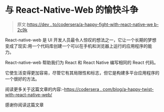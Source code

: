 # 与 React-Native-Web 的愉快斗争

> 原文:[https://dev . to/codersera/a-happy-fight-with-react-native-we b-2c9k](https://dev.to/codersera/a-happy-struggle-with-react-native-web-2c9k)

React-native-web 是 UI 开发人员最令人惊叹的想法之一，它让一个长期的梦想变成了现实:用一个代码库创建一个可以在手机和浏览器上运行的应用程序的能力。

React-native-web 帮助我们为 React 和 React Native 编写相同的 React 代码。

它使生活变得更加容易，尽管它有其局限性和标志，但它是构建多平台应用程序的一个很好的方法。

阅读更多关于这篇文章的内容:-[https://codersera . com/blog/a-happy-twist-with-react-native-web/](https://codersera.com/blog/a-happy-struggle-with-react-native-web/)

感谢你阅读这篇文章